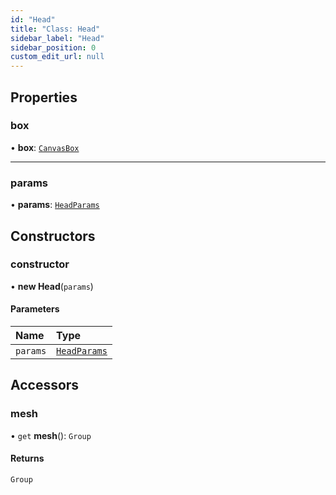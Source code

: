 ```yaml
---
id: "Head"
title: "Class: Head"
sidebar_label: "Head"
sidebar_position: 0
custom_edit_url: null
---
```


## Properties

### box

• **box**: [`CanvasBox`](CanvasBox.md)

___

### params

• **params**: [`HeadParams`](../modules.md#headparams)

## Constructors

### constructor

• **new Head**(`params`)

#### Parameters

| Name | Type |
| :------ | :------ |
| `params` | [`HeadParams`](../modules.md#headparams) |

## Accessors

### mesh

• `get` **mesh**(): `Group`

#### Returns

`Group`
